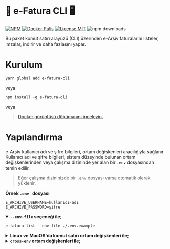 # 🧾 e-Fatura CLI 🖥️

[![NPM](https://img.shields.io/npm/v/e-fatura-cli.svg)](https://www.npmjs.com/package/e-fatura-cli)
[![Docker Pulls](https://img.shields.io/docker/pulls/bilaleren/e-fatura)](https://hub.docker.com/r/bilaleren/e-fatura)
[![License MIT](https://img.shields.io/badge/licence-MIT-blue.svg)](https://github.com/bilaleren/e-fatura/blob/master/LICENCE)
![npm downloads](https://img.shields.io/npm/dt/e-fatura-cli.svg)

Bu paket komut satırı arayüzü (CLI) üzerinden e-Arşiv faturalarını listeler, imzalar, indirir ve daha fazlasını yapar.

# Kurulum

```shell
yarn global add e-fatura-cli
```

veya

```shell
npm install -g e-fatura-cli
```

veya

> [Docker görüntüsü dökümanını inceleyin.](./DOCKER_README.md)

# Yapılandırma

e-Arşiv kullanıcı adı ve şifre bilgileri, ortam değişkenleri aracılığıyla sağlanır. Kullanıcı adı ve şifre bilgileri, sistem düzeyinde bulunan ortam değişkenlerinden veya çalışma dizininde yer alan bir `.env` dosyasından temin edilir.

> Eğer çalışma dizininizde bir `.env` dosyası varsa otomatik olarak yüklenir.

**Örnek `.env ` dosyası**

```dotenv
E_ARCHIVE_USERNAME=kullanıcı-adı
E_ARCHIVE_PASSWORD=şifre
```

<details open>
<summary>
<strong><code>--env-file</code> seçeneği ile;</strong>
</summary>

```shell
e-fatura list --env-file ./.env.example
```

</details>

<details>
<summary>
<strong>Linux ve MacOS'da komut satırı ortam değişkenleri ile;</strong>
</summary>

```shell
E_ARCHIVE_USERNAME=kullanıcı-adı E_ARCHIVE_PASSWORD=şifre e-fatura list
```

</details>

<details>
<summary>
<strong><code>cross-env</code> ortam değişkenleri ile;</strong>
</summary>

`cross-env` kurulumu;

```shell
yarn add cross-env -D
```

`cross-env` kullanımı;

```shell
cross-env E_ARCHIVE_USERNAME=kullanıcı-adı E_ARCHIVE_PASSWORD=şifre e-fatura list
```

</details>
